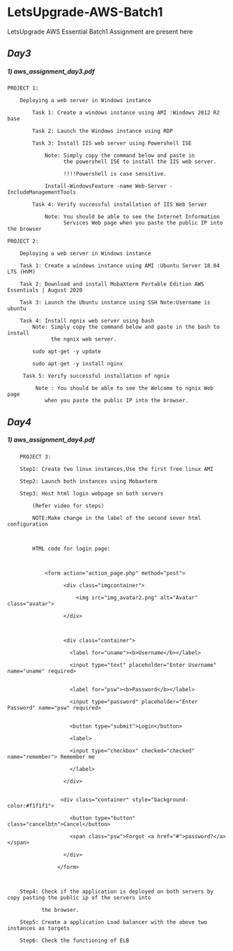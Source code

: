 # LetsUpgrade-AWS-Batch1

LetsUpgrade AWS Essential Batch1 Assignment are present here

## *Day3*

##### 1) aws_assignment_day3.pdf
	
	PROJECT 1: 

		Deploying a web server in Windows instance 

			Task 1: Create a windows instance using AMI :Windows 2012 R2 base 

			Task 2: Launch the Windows instance using RDP 

			Task 3: Install IIS web server using Powershell ISE 

				Note: Simply copy the command below and paste in 
				      the powershell ISE to install the IIS web server. 

				      !!!!Powershell is case sensitive. 

 				Install-WindowsFeature -name Web-Server -IncludeManagementTools 

			Task 4: Verify successful installation of IIS Web Server 

				Note: You should be able to see the Internet Information 
				      Services Web page when you paste the public IP into the browser

	PROJECT 2: 

		Deploying a web server in Windows instance 

		Task 1: Create a windows instance using AMI :Ubuntu Server 18.04 LTS (HVM) 

		Task 2: Download and install MobaXterm Portable Edition AWS Essentials | August 2020 

		Task 3: Launch the Ubuntu instance using SSH Note:Username is ubuntu 

		Task 4: Install ngnix web server using bash 
			Note: Simply copy the command below and paste in the bash to install 
			      the ngnix web server.  
			
			sudo apt-get -y update
			
			sudo apt-get -y install nginx

		 Task 5: Verify successful installation of ngnix

			 Note : You should be able to see the Welcome to ngnix Web page 
				when you paste the public IP into the browser.

      
   
       
## *Day4*

##### 1) aws_assignment_day4.pdf

        PROJECT 3:

		Step1: Create two linux instances,Use the first free linux AMI 

		Step2: Launch both instances using Mobaxterm 

		Step3: Host html login webpage on both servers 

			(Refer video for steps) 
			
			NOTE:Make change in the label of the second sever html configuration 

 

			HTML code for login page: 

 

				<form action="action_page.php" method="post"> 

					  <div class="imgcontainer"> 

						  <img src="img_avatar2.png" alt="Avatar" class="avatar"> 

					  </div> 

 

					  <div class="container"> 

					    <label for="uname"><b>Username</b></label> 

					    <input type="text" placeholder="Enter Username" name="uname" required> 


					    <label for="psw"><b>Password</b></label> 

					    <input type="password" placeholder="Enter Password" name="psw" required> 


					    <button type="submit">Login</button> 

					    <label> 

					    <input type="checkbox" checked="checked" name="remember"> Remember me 

					    </label> 

					  </div> 

  
					 <div class="container" style="background-color:#f1f1f1"> 

					    <button type="button" class="cancelbtn">Cancel</button> 

					    <span class="psw">Forgot <a href="#">password?</a></span> 

					  </div> 

					</form> 

 

		Step4: Check if the application is deployed on both servers by copy pasting the public ip of the servers into 

		       the browser. 

		Step5: Create a application Load balancer with the above two instances as targets 

		Step6: Check the functioning of ELB 
